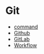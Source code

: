 # Git

* [command](./commands.md)
* [Github](./github.md)
* [GitLab](./gitlab.md)
* [Workflow](./workflow.md)
